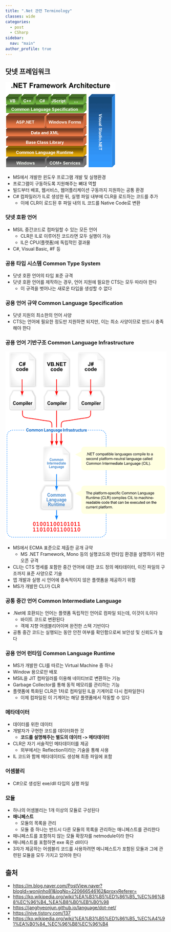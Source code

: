 ```yaml
---
title: ".Net 관련 Terminology"
classes: wide
categories: 
  - post
  - CSharp
sidebar:
  nav: "main"
author_profile: true
---
```


## 닷넷 프레임워크

![image](/assets/images/25688747595867C11A.gif)

* MS에서 개발한 윈도우 프로그램 개발 및 실행환경
* 프로그램이 구동하도록 지원해주는 뼈대 역할
* 빌드부터 배포, 웹서비스, 웹어플리케이션 구동까지 지원하는 공통 환경
* C# 컴파일러가 IL로 생성한 뒤, 실행 파일 내부에 CLR을 로드하는 코드를 추가
  * 이에 CLR이 로드된 후 파일 내의 IL 코드를 Native Code로 변환
   
### 닷넷 호환 언어
* MSIL 중간코드로 컴파일할 수 있는 모든 언어
  * CLR은 IL로 이루어진 코드라면 모두 실행이 가능
  * IL은 CPU(플랫폼)에 독립적인 결과물
* C#, Visual Basic, #F 등

### 공용 타입 시스템 Common Type System
* 닷넷 호환 언어의 타입 표준 규격
* 닷넷 호환 언어를 제작하는 경우, 언어 지원에 필요한 CTS는 모두 따라야 한다
  * 이 규격을 벗어나는 새로운 타입을 생성할 수 없다

### 공용 언어 규약 Common Language Specification
* 닷넷 지원의 최소한의 언어 사양
* CTS는 언어에 필요한 정도만 지원하면 되지만, 이는 최소 사양이므로 반드시 충족해야 한다

### 공용 언어 기반구조 Common Language Infrastructure
![image](/assets/images/Overview_of_the_Common_Language_Infrastructure.svg.png)

* MS에서 ECMA 표준으로 제출한 공개 규약
  * MS .NET Framework, Mono 등의 실행코드와 런타임 환경을 설명하기 위한 오픈 규격
* CLI는 CTS 명세를 포함한 중간 언어에 대한 코드 정의 메타데이터, 이진 파일의 구조까지 표준 사양으로 기술
* 앱 개발과 실행 시 언어에 종속적이지 않은 플랫폼을 제공하기 위함
* MS가 개발한 CLI가 CLR

### 공통 중간 언어 Common Intermediate Language
* .Net에 호환되는 언어는 플랫폼 독립적인 언어로 컴파일 되는데, 이것이 IL이다
  * 바이트 코드로 변환된다
  * 객체 지향 어셈블리어이며 완전한 스택 기반이다
* 공통 중간 코드는 실행되는 동안 안전 여부를 확인함으로써 보안성 및 신뢰도가 높다

### 공용 언어 런타임 Common Language Runtime
* MS가 개발한 CLI를 따르는 Virtual Machine 중 하나
* Window 용으로만 배포
* MSIL을 JIT 컴파일러를 이용해 네이티브로 변환하는 기능
* Garbage Collector를 통해 동적 메모리를 관리하는 기능
* 플랫폼에 특화된 CLR은 1차로 컴파일된 IL을 기계어로 다시 컴파일한다
  * 이제 컴파일된 이 기계어는 해당 플랫폼에서 작동할 수 있다

### 메타데이터
* 데이터를 위한 데이터
* 개발자가 구현한 코드를 데이터화한 것
  * **코드를 설명해주는 별도의 데이터 -> 메타데이터**
* CLR은 자기 서술적인 메타데이터를 제공
  * 외부에서는 Reflection이라는 기술을 통해 사용
* IL 코드와 함께 메타데이터도 생성해 최종 파일에 포함

### 어셈블리
* C#으로 생성된 exe/dll 타입의 실행 파일

### 모듈
* 하나의 어셈블리는 1개 이상의 모듈로 구성된다
* **매니페스트**
  * 모듈의 목록을 관리
  * 모듈 중 하나는 반드시 다른 모듈의 목록을 관리하는 매니페스트를 관리한다
* 매니페스트를 포함하지 않는 모듈 확장자를 netmodule이라 한다
* 매니페스트를 포함하면 exe 혹은 dll이다
* 3자가 제공하는 어셈블리 코드를 사용하려면 메니페스트가 포함된 모듈과 그에 관련된 모듈을 모두 가지고 있어야 한다


## 출처
* <https://m.blog.naver.com/PostView.naver?blogId=wonjinho81&logNo=220666546162&proxyReferer=>
* <https://ko.wikipedia.org/wiki/%EA%B3%B5%ED%86%B5_%EC%96%B8%EC%96%B4_%EA%B8%B0%EB%B0%98>
* <https://janghyeonjun.github.io/language/dot-net/>
* <https://nive.tistory.com/137>
* <https://ko.wikipedia.org/wiki/%EA%B3%B5%ED%86%B5_%EC%A4%91%EA%B0%84_%EC%96%B8%EC%96%B4>